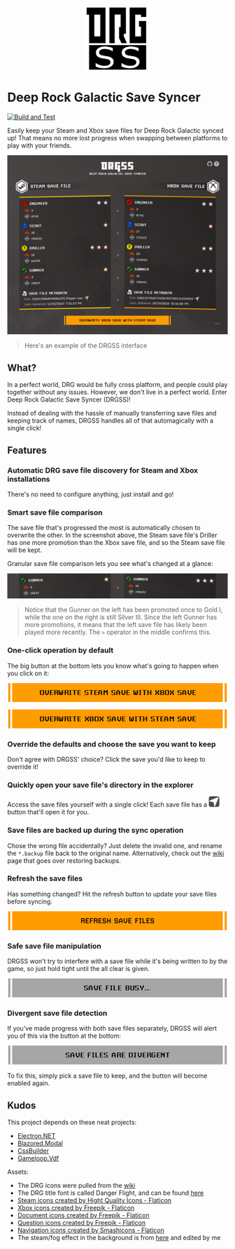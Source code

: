 <p align="center"><img src="https://raw.githubusercontent.com/naschorr/deep-rock-galactic-save-syncer/readme-tests-badge-fix/resources/images/logo.png" width="150"/></p>

# Deep Rock Galactic Save Syncer
[![Build and Test](https://github.com/naschorr/deep-rock-galactic-save-syncer/actions/workflows/build_and_test.yml/badge.svg)](https://github.com/naschorr/deep-rock-galactic-save-syncer/actions/workflows/build_and_test.yml)

Easily keep your Steam and Xbox save files for Deep Rock Galactic synced up! That means no more lost progress when swapping between platforms to play with your friends.

<p align="center"><img src="https://raw.githubusercontent.com/naschorr/deep-rock-galactic-save-syncer/readme-tests-badge-fix/resources/images/example.png" width="800"/></p>

> Here's an example of the DRGSS interface

## What?
In a perfect world, DRG would be fully cross platform, and people could play together without any issues. However, we don't live in a perfect world. Enter Deep Rock Galactic Save Syncer (DRGSS)!

Instead of dealing with the hassle of manually transferring save files and keeping track of names, DRGSS handles all of that automagically with a single click!

## Features
### Automatic DRG save file discovery for Steam and Xbox installations
There's no need to configure anything, just install and go!

### Smart save file comparison
The save file that's progressed the most is automatically chosen to overwrite the other. In the screenshot above, the Steam save file's Driller has one more promotion than the Xbox save file, and so the Steam save file will be kept.

Granular save file comparison lets you see what's changed at a glance:
<p align="center"><img src="https://raw.githubusercontent.com/naschorr/deep-rock-galactic-save-syncer/readme-tests-badge-fix/resources/images/example_comparison.png" /></p>

> Notice that the Gunner on the left has been promoted once to Gold I, while the one on the right is still Silver III. Since the left Gunner has more promotions, it means that the left save file has likely been played more recently. The `>` operator in the middle confirms this.

### One-click operation by default
The big button at the bottom lets you know what's going to happen when you click on it:

<p align="center"><img src="https://raw.githubusercontent.com/naschorr/deep-rock-galactic-save-syncer/readme-tests-badge-fix/resources/images/example_button_steam_xbox.png" /></p>

<p align="center"><img src="https://raw.githubusercontent.com/naschorr/deep-rock-galactic-save-syncer/readme-tests-badge-fix/resources/images/example_button_xbox_steam.png" /></p>

### Override the defaults and choose the save you want to keep
Don't agree with DRGSS' choice? Click the save you'd like to keep to override it!

### Quickly open your save file's directory in the explorer
Access the save files yourself with a single click! Each save file has a <img src="https://raw.githubusercontent.com/naschorr/deep-rock-galactic-save-syncer/readme-tests-badge-fix/resources/icons_high_contrast/arrow_icon.png" width="24" /> button that'll open it for you.

### Save files are backed up during the sync operation
Chose the wrong file accidentally? Just delete the invalid one, and rename the `*.backup` file back to the original name. Alternatively, check out the [wiki](https://github.com/naschorr/deep-rock-galactic-save-syncer/wiki/Troubleshooting#restoring-drgss-backups) page that goes over restoring backups.

### Refresh the save files
Has something changed? Hit the refresh button to update your save files before syncing.

<p align="center"><img src="https://raw.githubusercontent.com/naschorr/deep-rock-galactic-save-syncer/readme-tests-badge-fix/resources/images/example_button_refresh.png" /></p>

### Safe save file manipulation
DRGSS won't try to interfere with a save file while it's being written to by the game, so just hold tight until the all clear is given.

<p align="center"><img src="https://raw.githubusercontent.com/naschorr/deep-rock-galactic-save-syncer/readme-tests-badge-fix/resources/images/example_button_busy.png" /></p>

### Divergent save file detection
If you've made progress with both save files separately, DRGSS will alert you of this via the button at the bottom:

<p align="center"><img src="https://raw.githubusercontent.com/naschorr/deep-rock-galactic-save-syncer/readme-tests-badge-fix/resources/images/example_button_divergent.png" /></p>

To fix this, simply pick a save file to keep, and the button will become enabled again.

## Kudos
This project depends on these neat projects:

- [Electron.NET](https://github.com/ElectronNET/Electron.NET)
- [Blazored.Modal](https://github.com/Blazored/Modal)
- [CssBuilder](https://github.com/justforfun-click/CssBuilder)
- [Gameloop.Vdf](https://github.com/Shravan2x/Gameloop.Vdf)

Assets:

- The DRG icons were pulled from the [wiki](https://deeprockgalactic.fandom.com/wiki/Deep_Rock_Galactic_Wiki)
- The DRG title font is called Danger Flight, and can be found [here](http://www.iconian.com/fonts2/dangerflight.zip)
- [Steam icons created by Hight Quality Icons - Flaticon](https://www.flaticon.com/free-icons/steam)
- [Xbox icons created by Freepik - Flaticon](https://www.flaticon.com/free-icons/xbox)
- [Document icons created by Freepik - Flaticon](https://www.flaticon.com/free-icons/document)
- [Question icons created by Freepik - Flaticon](https://www.flaticon.com/free-icons/question)
- [Navigation icons created by Smashicons - Flaticon](https://www.flaticon.com/free-icons/navigation)
- The steam/fog effect in the background is from [here](https://www.youtube.com/watch?v=fLCQr6tt9Qw) and edited by me
